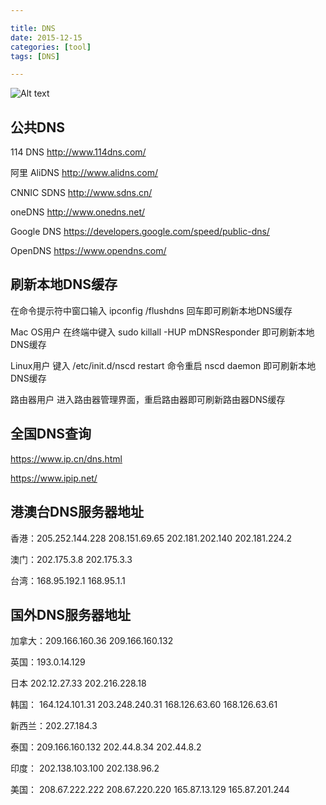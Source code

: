 ```yaml
---

title: DNS
date: 2015-12-15
categories: [tool]
tags: [DNS]

---
```


![Alt text](https://octodex.github.com/images/stormtroopocat.jpg "The Stormtroopocat")

## 公共DNS ##



114 DNS  http://www.114dns.com/

阿里 AliDNS  http://www.alidns.com/

CNNIC SDNS  http://www.sdns.cn/

oneDNS  http://www.onedns.net/

Google DNS https://developers.google.com/speed/public-dns/

OpenDNS https://www.opendns.com/




## 刷新本地DNS缓存 ##

在命令提示符中窗口输入 ipconfig /flushdns 回车即可刷新本地DNS缓存

Mac OS用户
在终端中键入 sudo killall -HUP mDNSResponder 即可刷新本地DNS缓存

Linux用户
键入 /etc/init.d/nscd restart 命令重启 nscd daemon 即可刷新本地DNS缓存

路由器用户
进入路由器管理界面，重启路由器即可刷新路由器DNS缓存




## 全国DNS查询 ##

https://www.ip.cn/dns.html

https://www.ipip.net/


## 港澳台DNS服务器地址 ##

香港：205.252.144.228 208.151.69.65 202.181.202.140 202.181.224.2

澳门：202.175.3.8 202.175.3.3

台湾：168.95.192.1 168.95.1.1

## 国外DNS服务器地址 ##

加拿大：209.166.160.36 209.166.160.132

英国：193.0.14.129

日本 202.12.27.33 202.216.228.18

韩国： 164.124.101.31 203.248.240.31 168.126.63.60 168.126.63.61

新西兰：202.27.184.3

泰国：209.166.160.132 202.44.8.34 202.44.8.2

印度： 202.138.103.100 202.138.96.2

美国：  208.67.222.222 208.67.220.220 165.87.13.129 165.87.201.244
	　
